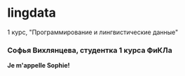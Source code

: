 # lingdata
1 курс, "Программирование и лингвистические данные"
### Софья Вихлянцева, студентка 1 курса ФиКЛа
**Je m'appelle Sophie!**
